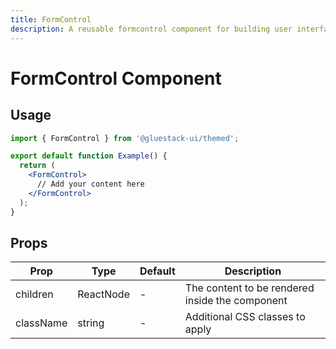 ```yaml
---
title: FormControl
description: A reusable formcontrol component for building user interfaces.
---
```


# FormControl Component

## Usage

```jsx
import { FormControl } from '@gluestack-ui/themed';

export default function Example() {
  return (
    <FormControl>
      // Add your content here
    </FormControl>
  );
}
```

## Props

| Prop | Type | Default | Description |
|------|------|---------|-------------|
| children | ReactNode | - | The content to be rendered inside the component |
| className | string | - | Additional CSS classes to apply |
